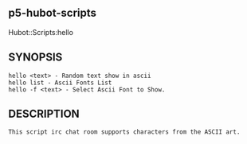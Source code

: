 ## p5-hubot-scripts ##

Hubot::Scripts:hello

## SYNOPSIS ##

    hello <text> - Random text show in ascii
    hello list - Ascii Fonts List
    hello -f <text> - Select Ascii Font to Show. 

## DESCRIPTION ##

    This script irc chat room supports characters from the ASCII art.

